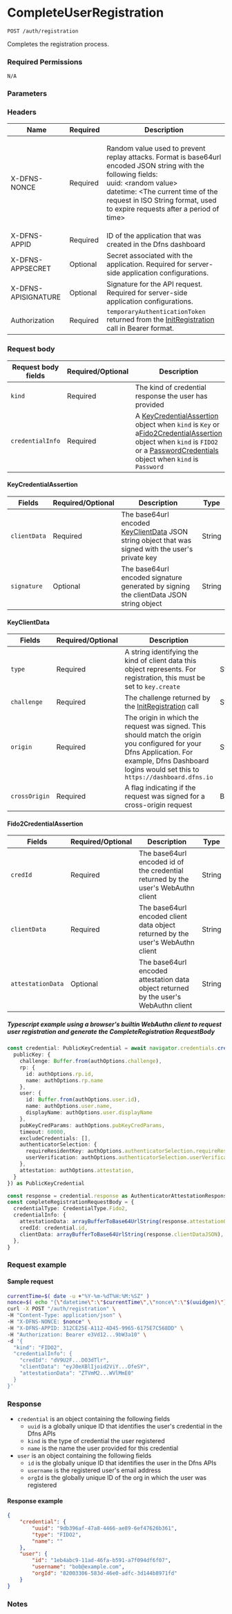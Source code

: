 # CompleteUserRegistration

`POST /auth/registration`

Completes the registration process.

### Required Permissions <a href="#scopes" id="scopes"></a>

`N/A`

### Parameters <a href="#parameters.1" id="parameters.1"></a>

### Headers  <a href="#request-body" id="request-body"></a>

| Name                | Required | Description                                                                                                                                                                                                                                                                    |
| ------------------- | -------- | ------------------------------------------------------------------------------------------------------------------------------------------------------------------------------------------------------------------------------------------------------------------------------ |
| X-DFNS-NONCE        | Required | <p>Random value used to prevent replay attacks. Format is base64url encoded JSON string with the following fields: <br>uuid: &#x3C;random value> <br>datetime: &#x3C;The current time of the request in ISO String format, used to expire requests after a period of time></p> |
| X-DFNS-APPID        | Required | ID of the application that was created in the Dfns dashboard                                                                                                                                                                                                                   |
| X-DFNS-APPSECRET    | Optional | Secret associated with the application. Required for server-side application configurations.                                                                                                                                                                                   |
| X-DFNS-APISIGNATURE | Optional | Signature for the API request. Required for server-side application configurations.                                                                                                                                                                                            |
| Authorization       | Required | `temporaryAuthenticationToken` returned from the [InitRegistration](initRegistration) call in Bearer format.                                                                                                                                                 |

### Request body <a href="#request-body" id="request-body"></a>

| Request body fields   | Required/Optional | Description                                                                                                                                                        | Type   |
| --------------------- | ----------------- | ------------------------------------------------------------------------------------------------------------------------------------------------------------------ | ------ |
| `kind`                | Required          | The kind of credential response the user has provided                                                                                                              | String |
| `credentialInfo`      | Required          | A [KeyCredentialAssertion](#key-credential-assertion) object when `kind` is `Key` or a[Fido2CredentialAssertion](#fido2-credential-assertion) object when `kind` is `FIDO2` or a [PasswordCredentials](#password-creds) object when `kind` is `Password` | String |

#### KeyCredentialAssertion <a href="#key-credential-assertion" id="key-credential-assertion"></a>

| Fields              | Required/Optional | Description                                                                                                            | Type   |
| ------------------- | ----------------- | ---------------------------------------------------------------------------------------------------------------------- | ------ |
| `clientData`        | Required          | The base64url encoded [KeyClientData](#key-client-data) JSON string object that was signed with the user's private key | String |
| `signature`         | Optional          | The base64url encoded signature generated by signing the clientData JSON string object                                 | String |

#### KeyClientData <a href="#key-client-data" id="key-client-data"></a>

| Fields              | Required/Optional | Description                                                                                                                                                                                         | Type    |
| ------------------- | ----------------- | --------------------------------------------------------------------------------------------------------------------------------------------------------------------------------------------------- | ------- |
| `type`              | Required          | A string identifying the kind of client data this object represents. For registration, this must be set to `key.create`                                                                                       | String  |
| `challenge`         | Required          | The challenge returned by the [InitRegistration](./initUserRegistration.md) call                                                                                                                                           | String  |
| `origin`            | Required          | The origin in which the request was signed. This should match the origin you configured for your Dfns Application. For example, Dfns Dashboard logins would set this to `https://dashboard.dfns.io` | String  |
| `crossOrigin`       | Required          | A flag indicating if the request was signed for a cross-origin request                                                                                                                              | Boolean |

#### Fido2CredentialAssertion <a href="#fido2-credential-assertion" id="fido2-credential-assertion"></a>

| Fields              | Required/Optional | Description                                                                            | Type   |
| ------------------- | ----------------- | -------------------------------------------------------------------------------------- | ------ |
| `credId`            | Required          | The base64url encoded id of the credential returned by the user's WebAuthn client      | String |
| `clientData`        | Required          | The base64url encoded client data object returned by the user's WebAuthn client        | String |
| `attestationData`   | Optional          | The base64url encoded attestation data object returned by the user's WebAuthn client   | String |


##### Typescript example using a browser's builtin WebAuthn client to request user registration and generate the CompleteRegistration RequestBody

```typescript
const credential: PublicKeyCredential = await navigator.credentials.create({
  publicKey: {
    challenge: Buffer.from(authOptions.challenge),
    rp: {
      id: authOptions.rp.id,
      name: authOptions.rp.name
    },
    user: {
      id: Buffer.from(authOptions.user.id),
      name: authOptions.user.name,
      displayName: authOptions.user.displayName
    },
    pubKeyCredParams: authOptions.pubKeyCredParams,
    timeout: 60000,
    excludeCredentials: [],
    authenticatorSelection: {
      requireResidentKey: authOptions.authenticatorSelection.requireResidentKey,
      userVerification: authOptions.authenticatorSelection.userVerification as UserVerificationRequirement
    },
    attestation: authOptions.attestation,
  }
}) as PublicKeyCredential

const response = credential.response as AuthenticatorAttestationResponse
const completeRegistrationRequestBody = {
  credentialType: CredentialType.Fido2,
  credentialInfo: {
    attestationData: arrayBufferToBase64UrlString(response.attestationObject),
    credId: credential.id,
    clientData: arrayBufferToBase64UrlString(response.clientDataJSON),
  },
}
```

### Request example <a href="#request-example.1" id="request-example.1"></a>

#### Sample request <a href="#sample-request" id="sample-request"></a>

```bash
currentTime=$( date -u +"%Y-%m-%dT%H:%M:%SZ" )
nonce=$( echo "{\"datetime\":\"$currentTime\",\"nonce\":\"$(uuidgen)\"}" | base64 | tr '/+' '_-' | tr -d '=' )
curl -X POST "/auth/registration" \
-H "Content-Type: application/json" \
-H "X-DFNS-NONCE: $nonce" \
-H "X-DFNS-APPID: 312CE25E-A112-4D45-9965-6175E7C568DD" \
-H "Authorization: Bearer e3Vd12...9bW3a10" \
-d '{
  "kind": "FIDO2",
  "credentialInfo": {
    "credId": "dV9U2F...DO3dTlr",
    "clientData": "eyJ0eXBlIjoid2ViY...OfeSY",
    "attestationData": "ZTVmM2...WVlMmE0"
  }
}'
```

### Response <a href="#response" id="response"></a>

* `credential` is an object containing the following fields
  * `uuid` is a globally unique ID that identifies the user's credential in the Dfns APIs
  * `kind` is the type of credential the user registered
  * `name` is the name the user provided for this credential
* `user` is an object containing the following fields
  * `id` is the globally unique ID that identifies the user in the Dfns APIs
  * `username` is the registered user's email address
  * `orgId` is the globally unique ID of the org in which the user was registered

#### Response example <a href="#response-example" id="response-example"></a>

```json
{
    "credential": {
        "uuid": "9db396af-47a8-4466-ae89-6ef47626b361",
        "type": "FIDO2",
        "name": ""
    },
    "user": {
        "id": "1eb4abc9-11ad-46fa-b591-a7f094df6f07",
        "username": "bob@example.com",
        "orgId": "82003306-583d-46e0-adfc-3d144b8971fd"
    }
}
```

### Notes <a href="#notes" id="notes"></a>

